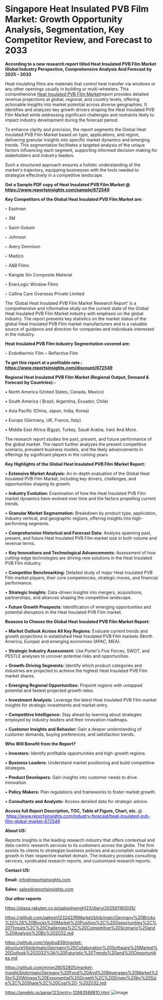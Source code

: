 # Singapore Heat Insulated PVB Film Market: Growth Opportunity Analysis, Segmentation, Key Competitor Review, and Forecast to 2033

<strong>According to a new research report titled Heat Insulated PVB Film Market Global Industry Perspective, Comprehensive Analysis And Forecast by 2025 – 2033</strong>

Heat insulating films are materials that control heat transfer via windows or any other openings usually in building or multi-wheelers. This comprehensive <a href=https://www.reportsinsights.com/sample/672549>Heat Insulated PVB Film Market</a>report provides detailed revenue projections at global, regional, and country levels, offering actionable insights into market potential across diverse geographies. It identifies and analyzes key growth drivers shaping the Heat Insulated PVB Film Market while addressing significant challenges and restraints likely to impact industry development during the forecast period.

To enhance clarity and precision, the report segments the Global Heat Insulated PVB Film Market based on type, applications, and region, delivering granular insights into specific market dynamics and emerging trends. This segmentation facilitates a targeted analysis of the unique factors influencing each segment, supporting informed decision-making for stakeholders and industry leaders.

Such a structured approach ensures a holistic understanding of the market's trajectory, equipping businesses with the tools needed to strategize effectively in a competitive landscape.

<strong>Get a Sample PDF copy of Heat Insulated PVB Film Market </strong><strong>@<a href=https://www.reportsinsights.com/sample/672549 style=color:#0000ff;> https://www.reportsinsights.com/sample/672549</a></strong></font>

<strong>Key Competitors of the Global Heat Insulated PVB Film Market are:</strong>

‣ Eastman

‣ 3M

‣ Saint-Gobain

‣ Johnson

‣ Avery Dennison

‣ Madico

‣ A&B Films

‣ Kangde Xin Composite Material

‣ EnerLogic Window Films

‣ Callina Care Overseas Private Limited

The ‘Global Heat Insulated PVB Film Market Research Report’ is a comprehensive and informative study on the current state of the Global Heat Insulated PVB Film Market industry with emphasis on the global industry. The report presents key statistics on the market status of the global Heat Insulated PVB Film market manufacturers and is a valuable source of guidance and direction for companies and individuals interested in the industry.

<strong>Heat Insulated PVB Film Industry Segmentation covered are:</strong>

‣ Endothermic Film
‣ Reflective Film

<strong>To get this report at a profitable rate.: <a href=https://www.reportsinsights.com/discount/672549 style=color:#0000ff;>https://www.reportsinsights.com/discount/672549</a></strong></font>

<strong>Regional Heat Insulated PVB Film Market (Regional Output, Demand &amp; Forecast by Countries):-</strong>

• North America (United States, Canada, Mexico)

• South America ( Brazil, Argentina, Ecuador, Chile)

• Asia Pacific (China, Japan, India, Korea)

• Europe (Germany, UK, France, Italy)

• Middle East Africa (Egypt, Turkey, Saudi Arabia, Iran) And More.

The research report studies the past, present, and future performance of the global market. The report further analyzes the present competitive scenario, prevalent business models, and the likely advancements in offerings by significant players in the coming years.

<strong>Key Highlights of the Global Heat Insulated PVB Film Market Report:</strong>

• <strong>Extensive Market Analysis:</strong> An in-depth evaluation of the Global Heat Insulated PVB Film Market, including key drivers, challenges, and opportunities shaping its growth.

• <strong>Industry Evolution:</strong> Examination of how the Heat Insulated PVB Film market dynamics have evolved over time and the factors propelling current trends.

• <strong>Granular Market Segmentation:</strong> Breakdown by product type, application, industry vertical, and geographic regions, offering insights into high-performing segments.

• <strong>Comprehensive Historical and Forecast Data:</strong> Analysis spanning past, present, and future Heat Insulated PVB Film market size in both volume and revenue terms.

• <strong>Key Innovations and Technological Advancements:</strong> Assessment of how cutting-edge technologies are driving new solutions in the Heat Insulated PVB Film industry.

• <strong>Competitor Benchmarking:</strong> Detailed study of major Heat Insulated PVB Film market players, their core competencies, strategic moves, and financial performance.

• <strong>Strategic Insights:</strong> Data-driven insights into mergers, acquisitions, partnerships, and alliances shaping the competitive landscape.

• <strong>Future Growth Prospects:</strong> Identification of emerging opportunities and potential disruptors in the Heat Insulated PVB Film market.

<strong>Reasons to Choose the Global Heat Insulated PVB Film Market Report:</strong>

• <strong>Market Outlook Across All Key Regions:</strong> Evaluate current trends and growth projections in established Heat Insulated PVB Film markets (North America, Europe) and emerging economies (APAC, MEA).

• <strong>Strategic Industry Assessment:</strong> Use Porter’s Five Forces, SWOT, and PESTLE analyses to uncover potential risks and opportunities.

• <strong>Growth-Driving Segments:</strong> Identify which product categories and industries are projected to achieve the highest Heat Insulated PVB Film market shares.

• <strong>Emerging Regional Opportunities:</strong> Pinpoint regions with untapped potential and fastest projected growth rates.

• <strong>Investment Analysis:</strong> Leverage the latest Heat Insulated PVB Film market insights for strategic investments and market entry.

• <strong>Competitive Intelligence:</strong> Stay ahead by learning about strategies employed by industry leaders and their innovation roadmaps.

• <strong>Customer Insights and Behavior:</strong> Gain a deeper understanding of customer demands, buying preferences, and satisfaction trends.

<strong>Who Will Benefit from the Report?</strong>

• <strong>Investors:</strong> Identify profitable opportunities and high-growth regions.

• <strong>Business Leaders:</strong> Understand market positioning and build competitive strategies.

• <strong>Product Developers:</strong> Gain insights into customer needs to drive innovation.

• <strong>Policy Makers:</strong> Plan regulations and frameworks to foster market growth.

• <strong>Consultants and Analysts:</strong> Access detailed data for strategic advice.
</ul>
<strong>Access full Report Description, TOC, Table of Figure, Chart, etc. </strong>@  <a href=https://www.reportsinsights.com/industry-forecast/heat-insulated-pvb-film-global-market-672549 style=color:#0000ff;>https://www.reportsinsights.com/industry-forecast/heat-insulated-pvb-film-global-market-672549</a></font>

<strong><strong>About US</strong>:</strong>

Reports Insights is the leading research industry that offers contextual and data-centric research services to its customers across the globe. The firm assists its clients to strategize business policies and accomplish sustainable growth in their respective market domain. The industry provides consulting services, syndicated research reports, and customized research reports.

<strong>Contact US:</strong>

<p class=""""><b>Email:</b> <a href=mailto:info@reportsinsights.com>info@reportsinsights.com</a></p>
<p class=""""><b>Sales:</b> <a href=mailto:sales@reportsinsights.com>sales@reportsinsights.com</a></p>

<strong>Our other reports</strong>

<a href=https://plaza.rakuten.co.jp/aakeshsingh123/diary/202501160035/>https://plaza.rakuten.co.jp/aakeshsingh123/diary/202501160035/</a>

<a href=https://github.com/aakesh123242/RIMarket/blob/main/Germany%20Bricks%20%26%20Blocks%20Market%20Position%2C%20Opportunities%2C%20Threats%2C%20Challenges%2C%20Competitive%20Scenario%20and%20Analysis%20By%202032.md>https://github.com/aakesh123242/RIMarket/blob/main/Germany%20Bricks%20%26%20Blocks%20Market%20Position%2C%20Opportunities%2C%20Threats%2C%20Challenges%2C%20Competitive%20Scenario%20and%20Analysis%20By%202032.md</a>

<a href=https://github.com/Vaishu839/market-structure1/blob/main/Germany%20Collaboration%20Software%20Market%20Outlook%202032%3A%20Futuristic%20Trends%20and%20Opportunities.md>https://github.com/Vaishu839/market-structure1/blob/main/Germany%20Collaboration%20Software%20Market%20Outlook%202032%3A%20Futuristic%20Trends%20and%20Opportunities.md</a>

<a href=https://github.com/mmm28052805/market-insight/blob/main/Germany%20Food%20And%20Beverages%20Market%20to%20Witness%20Exponential%20Growth%2C%20Driven%20by%20Size%2C%20Share%2C%20Cost%20-%202032.md>https://github.com/mmm28052805/market-insight/blob/main/Germany%20Food%20And%20Beverages%20Market%20to%20Witness%20Exponential%20Growth%2C%20Driven%20by%20Size%2C%20Share%2C%20Cost%20-%202032.md</a>

<a href=https://ameblo.jp/aanar123/entry-12883588810.html>https://ameblo.jp/aanar123/entry-12883588810.html</a>
![image](https://github.com/user-attachments/assets/29b5a2f7-62f9-4d5f-a015-a2b0b9e0a350)
